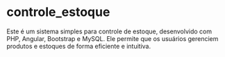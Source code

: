 # controle_estoque
Este é um sistema simples para controle de estoque, desenvolvido com PHP, Angular, Bootstrap e MySQL. Ele permite que os usuários gerenciem produtos e estoques de forma eficiente e intuitiva.
